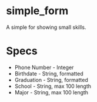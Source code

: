 # simple_form
A simple for showing small skills.

# Specs
- Phone Number - Integer
- Birthdate - String, formatted
- Graduation - String, formatted
- School - String, max 100 length
- Major - String, max 100 length
